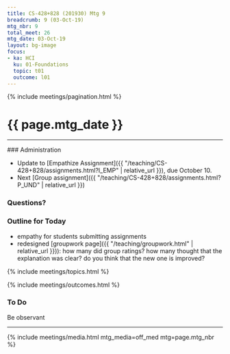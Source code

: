 ```yaml
---
title: CS-428+828 (201930) Mtg 9
breadcrumb: 9 (03-Oct-19)
mtg_nbr: 9
total_meet: 26
mtg_date: 03-Oct-19
layout: bg-image
focus:
- ka: HCI
  ku: 01-Foundations
  topic: t01
  outcome: l01
---
```

{% include meetings/pagination.html %}
<h1 class="text-center">{{ page.mtg_date }}</h1>
<hr />
### Administration

* Update to [Empathize Assignment]({{ "/teaching/CS-428+828/assignments.html?I_EMP" | relative_url }}), due October 10.
* Next [Group assignment]({{ "/teaching/CS-428+828/assignments.html?P_UND" | relative_url }})

### Questions?

### Outline for Today

* empathy for students submitting assignments
* redesigned [groupwork page]({{ "/teaching/groupwork.html" | relative_url }})): how many did group ratings? how many thought that the explanation was clear? do you think that the new one is improved?

{% include meetings/topics.html %}

{% include meetings/outcomes.html %}

### To Do

Be observant

<hr />
{% include meetings/media.html mtg_media=off_med mtg=page.mtg_nbr %}
